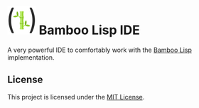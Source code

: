 <h1>
	<img src="https://raw.githubusercontent.com/nathanpc/bamboo-lisp/master/Icon/Icon-512.png" width="64" height="64" />
	Bamboo Lisp IDE
</h1>

A very powerful IDE to comfortably work with the
[Bamboo Lisp](https://github.com/nathanpc/bamboo-lisp) implementation.


## License

This project is licensed under the [MIT License](/LICENSE.txt).
